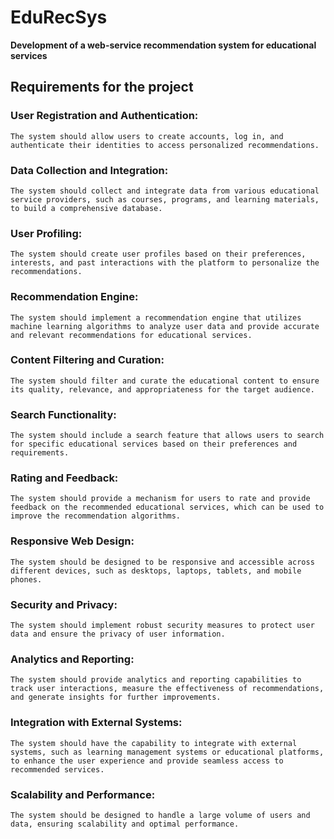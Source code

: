 # EduRecSys
__Development of a web-service recommendation system for educational services__

## Requirements for the project 

### User Registration and Authentication:
    The system should allow users to create accounts, log in, and authenticate their identities to access personalized recommendations.

### Data Collection and Integration: 
    The system should collect and integrate data from various educational service providers, such as courses, programs, and learning materials, to build a comprehensive database.

### User Profiling: 
    The system should create user profiles based on their preferences, interests, and past interactions with the platform to personalize the recommendations.

### Recommendation Engine: 
    The system should implement a recommendation engine that utilizes machine learning algorithms to analyze user data and provide accurate and relevant recommendations for educational services.

### Content Filtering and Curation: 
    The system should filter and curate the educational content to ensure its quality, relevance, and appropriateness for the target audience.

### Search Functionality: 
    The system should include a search feature that allows users to search for specific educational services based on their preferences and requirements.

### Rating and Feedback: 
    The system should provide a mechanism for users to rate and provide feedback on the recommended educational services, which can be used to improve the recommendation algorithms.

### Responsive Web Design: 
    The system should be designed to be responsive and accessible across different devices, such as desktops, laptops, tablets, and mobile phones.

### Security and Privacy: 
    The system should implement robust security measures to protect user data and ensure the privacy of user information.

### Analytics and Reporting: 
    The system should provide analytics and reporting capabilities to track user interactions, measure the effectiveness of recommendations, and generate insights for further improvements.

### Integration with External Systems: 
    The system should have the capability to integrate with external systems, such as learning management systems or educational platforms, to enhance the user experience and provide seamless access to recommended services.

### Scalability and Performance: 
    The system should be designed to handle a large volume of users and data, ensuring scalability and optimal performance.
